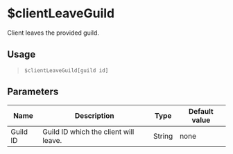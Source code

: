 # $clientLeaveGuild
Client leaves the provided guild.
## Usage
> `$clientLeaveGuild[guild id]`
## Parameters
|   Name   |              Description              |  Type  | Default value |
|----------|---------------------------------------|--------|---------------|
| Guild ID | Guild ID which the client will leave. | String | none          |
